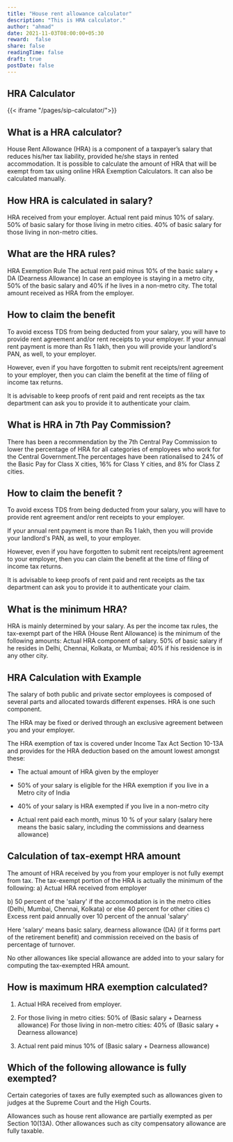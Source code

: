```yaml
---
title: "House rent allowance calculator"
description: "This is HRA calculator."
author: "ahmad"
date: 2021-11-03T08:00:00+05:30
reward:  false
share: false
readingTime: false
draft: true
postDate: false
---
```


## HRA Calculator


{{< iframe "/pages/sip-calculator/">}}

## What is a HRA calculator?

House Rent Allowance (HRA) is a component of a taxpayer’s salary that reduces his/her tax liability, provided he/she stays in rented accommodation. It is possible to calculate the amount of HRA that will be exempt from tax using online HRA Exemption Calculators. It can also be calculated manually.

## How HRA is calculated in salary?

HRA received from your employer. Actual rent paid minus 10% of salary. 50% of basic salary for those living in metro cities. 40% of basic salary for those living in non-metro cities.

## What are the HRA rules?

HRA Exemption Rule
The actual rent paid minus 10% of the basic salary + DA (Dearness Allowance)
In case an employee is staying in a metro city, 50% of the basic salary and 40% if he lives in a non-metro city.
The total amount received as HRA from the employer.

## How to claim the benefit

To avoid excess TDS from being deducted from your salary, you will have to provide rent agreement and/or rent receipts to your employer. If your annual rent payment is more than Rs 1 lakh, then you will provide your landlord's PAN, as well, to your employer.

However, even if you have forgotten to submit rent receipts/rent agreement to your employer, then you can claim the benefit at the time of filing of income tax returns.

It is advisable to keep proofs of rent paid and rent receipts as the tax department can ask you to provide it to authenticate your claim.

## What is HRA in 7th Pay Commission?

There has been a recommendation by the 7th Central Pay Commission to lower the percentage of HRA for all categories of employees who work for the Central Government.The percentages have been rationalised to 24% of the Basic Pay for Class X cities, 16% for Class Y cities, and 8% for Class Z cities.

## How to claim the benefit ?

To avoid excess TDS from being deducted from your salary, you will have to provide rent agreement and/or rent receipts to your employer.

If your annual rent payment is more than Rs 1 lakh, then you will provide your landlord's PAN, as well, to your employer.

However, even if you have forgotten to submit rent receipts/rent agreement to your employer, then you can claim the benefit at the time of filing of income tax returns. 

It is advisable to keep proofs of rent paid and rent receipts as the tax department can ask you to provide it to authenticate your claim.

## What is the minimum HRA?

HRA is mainly determined by your salary. As per the income tax rules, the tax-exempt part of the HRA (House Rent Allowance) is the minimum of the following amounts: Actual HRA component of salary. 50% of basic salary if he resides in Delhi, Chennai, Kolkata, or Mumbai; 40% if his residence is in any other city.

## HRA Calculation with Example

The salary of both public and private sector employees is composed of several parts and allocated towards different expenses. HRA is one such component. 

The HRA may be fixed or derived through an exclusive agreement between you and your employer.  

The HRA exemption of tax is covered under Income Tax Act Section 10-13A and provides for the HRA deduction based on the amount lowest amongst these: 

- The actual amount of HRA given by the employer

- 50% of your salary is eligible for the HRA exemption if you live in a Metro city of India

- 40% of your salary is HRA exempted if you live in a non-metro city 

- Actual rent paid each month, minus 10 % of your salary (salary here means the basic salary, including the commissions and dearness allowance) 

## Calculation of tax-exempt HRA amount

The amount of HRA received by you from your employer is not fully exempt from tax. The tax-exempt portion of the HRA is actually the minimum of the following:
a) Actual HRA received from employer

b) 50 percent of the 'salary' if the accommodation is in the metro cities (Delhi, Mumbai, Chennai, Kolkata) or else 40 percent for other cities
c) Excess rent paid annually over 10 percent of the annual 'salary'

Here 'salary' means basic salary, dearness allowance (DA) (if it forms part of the retirement benefit) and commission received on the basis of percentage of turnover.

No other allowances like special allowance are added into to your salary for computing the tax-exempted HRA amount.

## How is maximum HRA exemption calculated?
1. Actual HRA received from employer.

2. For those living in metro cities: 50% of (Basic salary + Dearness allowance) For those living in non-metro cities: 40% of (Basic salary + Dearness allowance)

3. Actual rent paid minus 10% of (Basic salary + Dearness allowance)

## Which of the following allowance is fully exempted?

Certain categories of taxes are fully exempted such as allowances given to judges at the Supreme Court and the High Courts. 

Allowances such as house rent allowance are partially exempted as per Section 10(13A). Other allowances such as city compensatory allowance are fully taxable.
